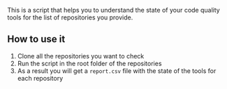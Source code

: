 This is a script that helps you to understand the state of your code quality tools for the list of repositories you provide.

## How to use it

1. Clone all the repositories you want to check
2. Run the script in the root folder of the repositories
3. As a result you will get a `report.csv` file with the state of the tools for each repository
